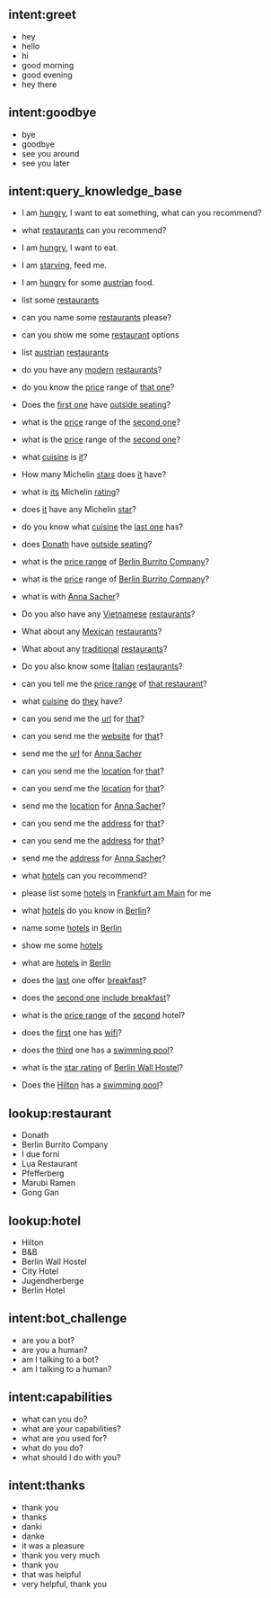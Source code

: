 ## intent:greet
- hey
- hello
- hi
- good morning
- good evening
- hey there

## intent:goodbye
- bye
- goodbye
- see you around
- see you later

## intent:query_knowledge_base
- I am [hungry](object_type:restaurant), I want to eat something, what can you recommend?
- what [restaurants](object_type:restaurant) can you recommend?
- I am [hungry](object_type:restaurant), I want to eat.
- I am [starving](object_type:restaurant), feed me.
- I am [hungry](object_type:restaurant) for some [austrian](cuisine:traditional) food.
- list some [restaurants](object_type:restaurant)
- can you name some [restaurants](object_type:restaurant) please?
- can you show me some [restaurant](object_type:restaurant) options
- list [austrian](cuisine:traditional) [restaurants](object_type:restaurant)
- do you have any [modern](cuisine) [restaurants](object_type:restaurant)?
- do you know the [price](attribute:price) range of [that one](mention)?
- Does the [first one](mention:1) have [outside seating](attribute:outside-seating)?
- what is the [price](attribute:price) range of the [second one](mention:2)?
- what is the [price](attribute:price) range of the [second one](mention:2)?
- what [cuisine](attribute) is [it](mention)?
- How many Michelin [stars](attribute:stars) does [it](mention) have?
- what is [its](mention) Michelin [rating](attribute:stars)?
- does [it](mention) have any Michelin [star](attribute:stars)?
- do you know what [cuisine](attribute) the [last one](mention:LAST) has?
- does [Donath](restaurant) have [outside seating](attribute:outside-seating)?
- what is the [price range](attribute:price) of [Berlin Burrito Company](restaurant)?
- what is the [price](attribute:price) range of [Berlin Burrito Company](restaurant)?
- what is with [Anna Sacher](restaurant)?
- Do you also have any [Vietnamese](cuisine) [restaurants](object_type:restaurant)?
- What about any [Mexican](cuisine) [restaurants](object_type:restaurant)?
- What about any [traditional](cuisine) [restaurants](object_type:restaurant)?
- Do you also know some [Italian](cuisine) [restaurants](object_type:restaurant)?
- can you tell me the [price range](attribute:price) of [that restaurant](mention)?
- what [cuisine](attribute) do [they](mention) have?
- can you send me the [url](attribute:url) for [that](mention)?
- can you send me the [website](attribute:url) for [that](mention)?
- send me the [url](attribute:url) for [Anna Sacher](restaurant)
- can you send me the [location](attribute:address) for [that](mention)?
- can you send me the [location](attribute:address) for [that](mention)?
- send me the [location](attribute:address) for [Anna Sacher](restaurant)?
- can you send me the [address](attribute:address) for [that](mention)?
- can you send me the [address](attribute:address) for [that](mention)?
- send me the [address](attribute:address) for [Anna Sacher](restaurant)?

- what [hotels](object_type:hotel) can you recommend?
- please list some [hotels](object_type:hotel) in [Frankfurt am Main](city) for me
- what [hotels](object_type:hotel) do you know in [Berlin](city)?
- name some [hotels](object_type:hotel) in [Berlin](city)
- show me some [hotels](object_type:hotel)
- what are [hotels](object_type:hotel) in [Berlin](city)
- does the [last](mention:LAST) one offer [breakfast](attribute:breakfast-included)?
- does the [second one](mention:2) [include breakfast](breakfast-included)?
- what is the [price range](attribute:price-range) of the [second](mention:2) hotel?
- does the [first](mention:1) one has [wifi](attribute:free-wifi)?
- does the [third](mention:3) one has a [swimming pool](attribute:swimming-pool)?
- what is the [star rating](attribute:star-rating) of [Berlin Wall Hostel](hotel)?
- Does the [Hilton](hotel) has a [swimming pool](attribute:swimming-pool)?


## lookup:restaurant
- Donath
- Berlin Burrito Company
- I due forni
- Lụa Restaurant
- Pfefferberg
- Marubi Ramen
- Gong Gan

## lookup:hotel
- Hilton
- B&B
- Berlin Wall Hostel
- City Hotel
- Jugendherberge
- Berlin Hotel

## intent:bot_challenge
- are you a bot?
- are you a human?
- am I talking to a bot?
- am I talking to a human?

## intent:capabilities
- what can you do?
- what are your capabilities?
- what are you used for?
- what do you do?
- what should I do with you?

## intent:thanks
- thank you
- thanks
- danki
- danke
- it was a pleasure
- thank you very much
- thank you
- that was helpful
- very helpful, thank you